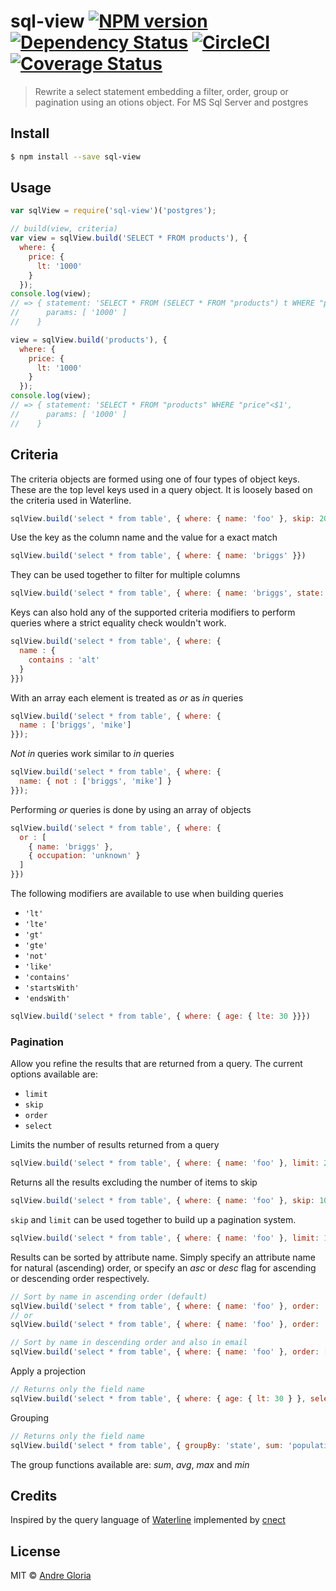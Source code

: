 # sql-view [![NPM version][npm-image]][npm-url] [![Dependency Status][daviddm-image]][daviddm-url] [![CircleCI](https://circleci.com/gh/andrglo/sql-view.svg?style=svg)](https://circleci.com/gh/andrglo/sql-view) [![Coverage Status](https://coveralls.io/repos/github/andrglo/sql-view/badge.svg?branch=master)](https://coveralls.io/github/andrglo/sql-view?branch=master)
> Rewrite a select statement embedding a filter, order, group or pagination using an otions object.
 For MS Sql Server and postgres

## Install

```sh
$ npm install --save sql-view
```


## Usage

```js
var sqlView = require('sql-view')('postgres');

// build(view, criteria)
var view = sqlView.build('SELECT * FROM products'), {
  where: {
    price: {
      lt: '1000'
    }
  });
console.log(view);
// => { statement: 'SELECT * FROM (SELECT * FROM "products") t WHERE "price"<$1',
//      params: [ '1000' ]
//    }

view = sqlView.build('products'), {
  where: {
    price: {
      lt: '1000'
    }
  });
console.log(view);
// => { statement: 'SELECT * FROM "products" WHERE "price"<$1',
//      params: [ '1000' ]
//    }

```

## Criteria

The criteria objects are formed using one of four types of object keys. These are the top level
keys used in a query object. It is loosely based on the criteria used in Waterline.

```javascript
sqlView.build('select * from table', { where: { name: 'foo' }, skip: 20, limit: 10, order: 'name DESC' });
```

Use the key as the column name and the value for a exact match

```javascript
sqlView.build('select * from table', { where: { name: 'briggs' }})
```
They can be used together to filter for multiple columns

```javascript
sqlView.build('select * from table', { where: { name: 'briggs', state: 'california' }})
```
Keys can also hold any of the supported criteria
modifiers to perform queries where a strict equality check wouldn't work.

```javascript
sqlView.build('select * from table', { where: {
  name : {
    contains : 'alt'
  }
}})
```
With an array each element is treated as _or_ as _in_ queries

```javascript
sqlView.build('select * from table', { where: {
  name : ['briggs', 'mike']
}});
```

_Not in_ queries work similar to _in_ queries

```javascript
sqlView.build('select * from table', { where: {
  name: { not : ['briggs', 'mike'] }
}});
```

Performing _or_ queries is done by using an array of objects

```javascript
sqlView.build('select * from table', { where: {
  or : [
    { name: 'briggs' },
    { occupation: 'unknown' }
  ]
}})
```

The following modifiers are available to use when building queries

* `'lt'`
* `'lte'`
* `'gt'`
* `'gte'`
* `'not'`
* `'like'`
* `'contains'`
* `'startsWith'`
* `'endsWith'`

```javascript
sqlView.build('select * from table', { where: { age: { lte: 30 }}})
```
### Pagination

Allow you refine the results that are returned from a query. The current options
available are:

* `limit`
* `skip`
* `order`
* `select`

Limits the number of results returned from a query

```javascript
sqlView.build('select * from table', { where: { name: 'foo' }, limit: 20 })
```

Returns all the results excluding the number of items to skip

```javascript
sqlView.build('select * from table', { where: { name: 'foo' }, skip: 10 });
```

`skip` and `limit` can be used together to build up a pagination system.

```javascript
sqlView.build('select * from table', { where: { name: 'foo' }, limit: 10, skip: 10 });
```

Results can be sorted by attribute name. Simply specify an attribute name for natural (ascending)
order, or specify an _asc_ or _desc_ flag for ascending or descending order respectively.

```javascript
// Sort by name in ascending order (default)
sqlView.build('select * from table', { where: { name: 'foo' }, order: 'name' });
// or
sqlView.build('select * from table', { where: { name: 'foo' }, order: 'name asc' });

// Sort by name in descending order and also in email
sqlView.build('select * from table', { where: { name: 'foo' }, order: ['name desc', 'email'] });

```

Apply a projection

```javascript
// Returns only the field name
sqlView.build('select * from table', { where: { age: { lt: 30 } }, select: ['name'] })
```

Grouping

```javascript
// Returns only the field name
sqlView.build('select * from table', { groupBy: 'state', sum: 'population' })
```

The group functions available are: _sum_, _avg_, _max_ and _min_

## Credits

Inspired by the query language of [Waterline](https://github.com/balderdashy/waterline)
implemented by [cnect](https://github.com/cnect/sails-sqlserver)

## License

MIT © [Andre Gloria]()


[npm-image]: https://badge.fury.io/js/sql-view.svg
[npm-url]: https://npmjs.org/package/sql-view
[daviddm-image]: https://david-dm.org/andrglo/sql-view.svg?theme=shields.io
[daviddm-url]: https://david-dm.org/andrglo/sql-view
